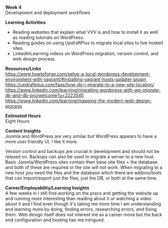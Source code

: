 **Week 4**  
Development and deployment workflows  
  
**Learning Activities**  
*  Reading websites that explain what VVV is and how to install it as well as reading tutorials on WordPress.
*  Reading guides on using UpdraftPlus to migrate local sites to live hosted sites.
*  LinkedInLearning videos on WordPress migration, version control, and web design process.  
    
**Resources/Links**  
  https://www.howtoforge.com/setup-a-local-wordpress-development-environment-with-vagrant/#installing-vagrant-hosts-updater-plugin  
  https://updraftplus.com/faqs/how-do-i-migrate-to-a-new-site-location/  
  https://www.linkedin.com/learning/migrating-wordpress-with-wp-migrate-db-and-db-pro/welcome?u=2223545  
  https://www.linkedin.com/learning/mapping-the-modern-web-design-process
   
**Estimated Hours**  
Eight Hours 
  
**Content Insights**  
Joomla and WordPress are very similar but WordPress appears to have a more user friendly UI, I like it more.  

Version control and backups are crucial in development and should not be relaxed on. Backups can also be used to migrate a server to a new host.  Basic Joomla/WordPress sites contain their base site files + the database and both of these are required or the site will not work. When migrating to a new host you need the files and the database which there are addons/tools that can import/export just the files, just the DB, or both at the same time. 

**Career/Employability/Learning Insights**  
A few weeks in I still find working on the pracs and getting the website up and running more interesting than reading about it or watching a video about it and I find even though it's taking me more time I am understanding and learning more by doing, finding errors, researching errors, and fixing them. Web design itself does not interest me as a career move but the back end configuration and hosting has me intrigued. 